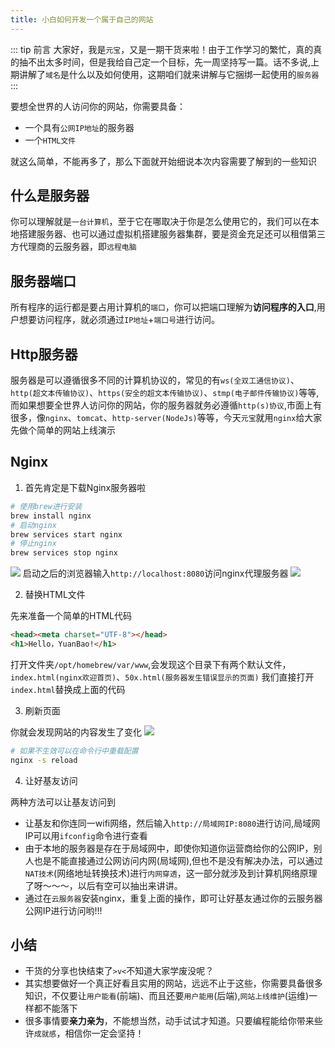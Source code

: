 ```yaml
---
title: 小白如何开发一个属于自己的网站
---
```

::: tip 前言
大家好，我是`元宝`，又是一期干货来啦！由于工作学习的繁忙，真的真的抽不出太多时间，但是我给自己定一个目标，先一周坚持写一篇。话不多说,上期讲解了`域名`是什么以及如何使用，这期咱们就来讲解与它捆绑一起使用的`服务器`
:::

要想全世界的人访问你的网站，你需要具备：
- 一个具有`公网IP地址`的服务器
- 一个`HTML文件`

就这么简单，不能再多了，那么下面就开始细说本次内容需要了解到的一些知识

## 什么是服务器
你可以理解就是`一台计算机`，至于它在哪取决于你是怎么使用它的，我们可以在本地搭建服务器、也可以通过虚拟机搭建服务器集群，要是资金充足还可以租借第三方代理商的云服务器，即`远程电脑`

## 服务器端口
所有程序的运行都是要占用计算机的`端口`，你可以把端口理解为**访问程序的入口**,用户想要访问程序，就必须通过`IP地址`+`端口号`进行访问。

## Http服务器
服务器是可以遵循很多不同的计算机协议的，常见的有`ws(全双工通信协议)`、`http(超文本传输协议)`、`https(安全的超文本传输协议)`、`stmp(电子邮件传输协议)`等等,而如果想要全世界人访问你的网站，你的服务器就务必遵循`http(s)协议`,市面上有很多，像`nginx`、`tomcat`、`http-server(NodeJs)`等等，今天`元宝`就用`nginx`给大家先做个简单的网站上线演示

## Nginx
1. 首先肯定是下载Nginx服务器啦
```sh
# 使用brew进行安装
brew install nginx
# 启动nginx
brew services start nginx
# 停止nginx
brew services stop nginx
```
![](https://aliyun.workdomain.cloud/github/image-20230304160104962.png)
启动之后的浏览器输入`http://localhost:8080`访问nginx代理服务器
![](https://aliyun.workdomain.cloud/github/image-20230304160134700.png)

2. 替换HTML文件

先来准备一个简单的HTML代码
```html
<head><meta charset="UTF-8"></head>
<h1>Hello，YuanBao!</h1>
```
打开文件夹`/opt/homebrew/var/www`,会发现这个目录下有两个默认文件，`index.html(nginx欢迎首页)`、`50x.html(服务器发生错误显示的页面)`
我们直接打开`index.html`替换成上面的代码

3. 刷新页面

你就会发现网站的内容发生了变化
![](https://aliyun.workdomain.cloud/github/image-20230304160153892.png)
```sh
# 如果不生效可以在命令行中重载配置
nginx -s reload
```
4. 让好基友访问

两种方法可以让基友访问到
- 让基友和你连同一wifi网络，然后输入`http://局域网IP:8080`进行访问,局域网IP可以用`ifconfig`命令进行查看
- 由于本地的服务器是存在于局域网中，即使你知道你运营商给你的公网IP，别人也是不能直接通过公网访问内网(局域网),但也不是没有解决办法，可以通过`NAT技术`(网络地址转换技术)进行`内网穿透`，这一部分就涉及到计算机网络原理了呀～～～，以后有空可以抽出来讲讲。
- 通过在`云服务器`安装nginx，重复上面的操作，即可让好基友通过你的云服务器公网IP进行访问哟!!!

## 小结
- 干货的分享也快结束了`>v<`不知道大家学废没呢？
- 其实想要做好一个真正好看且实用的网站，远远不止于这些，你需要具备很多知识，不仅要让`用户能看`(前端)、而且还要`用户能用`(后端),`网站上线维护`(运维)一样都不能落下
- 很多事情要**亲力亲为**，不能想当然，动手试试才知道。只要编程能给你带来些许`成就感`，相信你一定会坚持！






